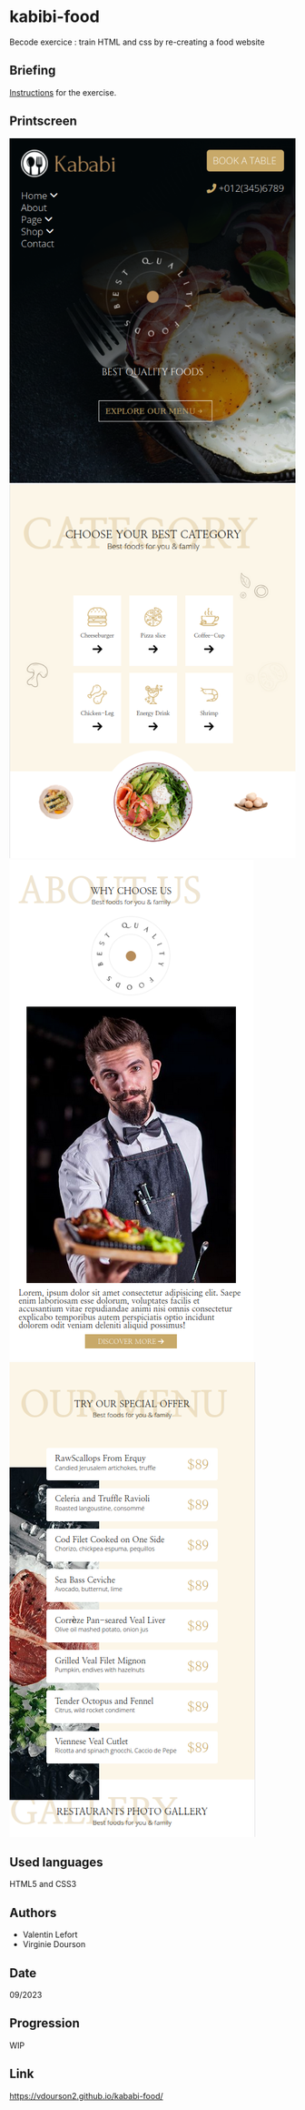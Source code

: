 # kabibi-food
Becode exercice : train HTML and css by re-creating a food website

## Briefing
[Instructions](https://github.com/becodeorg/CRL-KELLER-6/blob/main/1.TRAIL/1.The-Field/4.HTML-CSS/2.kababi/readme.md) for the exercise.

## Printscreen
![First part mobile](assets/img/printscreenProject/Mobile1.png)
![Second part mobile](assets/img/printscreenProject/Mobile2.png)
![Third part mobile](assets/img/printscreenProject/mobile3.png)
![Fourth part mobile](assets/img/printscreenProject/mobile4.png)

## Used languages
HTML5 and CSS3

## Authors
- Valentin Lefort
- Virginie Dourson

## Date
09/2023

## Progression
WIP

## Link
https://vdourson2.github.io/kababi-food/
